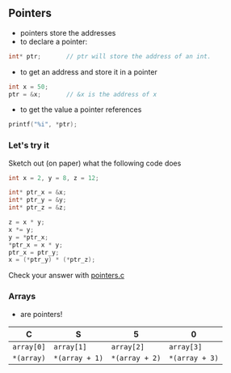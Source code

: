 ## Pointers

- pointers store the addresses 
- to declare a pointer:

```c
int* ptr;		// ptr will store the address of an int.
```

- to get an address and store it in a pointer

```c
int x = 50;
ptr = &x;		// &x is the address of x
```

- to get the value a pointer references

```c
printf("%i", *ptr);
```

### Let's try it

Sketch out (on paper) what the following code does

```c
int x = 2, y = 8, z = 12;

int* ptr_x = &x;
int* ptr_y = &y;
int* ptr_z = &z;

z = x * y;
x *= y;
y = *ptr_x;
*ptr_x = x * y;
ptr_x = ptr_y;
x = (*ptr_y) * (*ptr_z);
```

Check your answer with <a href="data/problems/4/pointers.c">pointers.c</a>

### Arrays

- are pointers!

| C | S | 5 | 0 |
|----------|----------|----------|----------|
| `array[0]` | `array[1]` | `array[2]` | `array[3]` |
| `*(array)` | `*(array + 1)` | `*(array + 2)` | `*(array + 3)` |